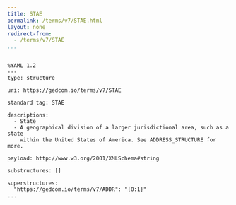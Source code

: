 ```yaml
---
title: STAE
permalink: /terms/v7/STAE.html
layout: none
redirect-from:
  - /terms/v7/STAE
...
```


```

%YAML 1.2
---
type: structure

uri: https://gedcom.io/terms/v7/STAE

standard tag: STAE

descriptions:
  - State
  - A geographical division of a larger jurisdictional area, such as a state
    within the United States of America. See ADDRESS_STRUCTURE for more.

payload: http://www.w3.org/2001/XMLSchema#string

substructures: []

superstructures:
  "https://gedcom.io/terms/v7/ADDR": "{0:1}"
...

```
